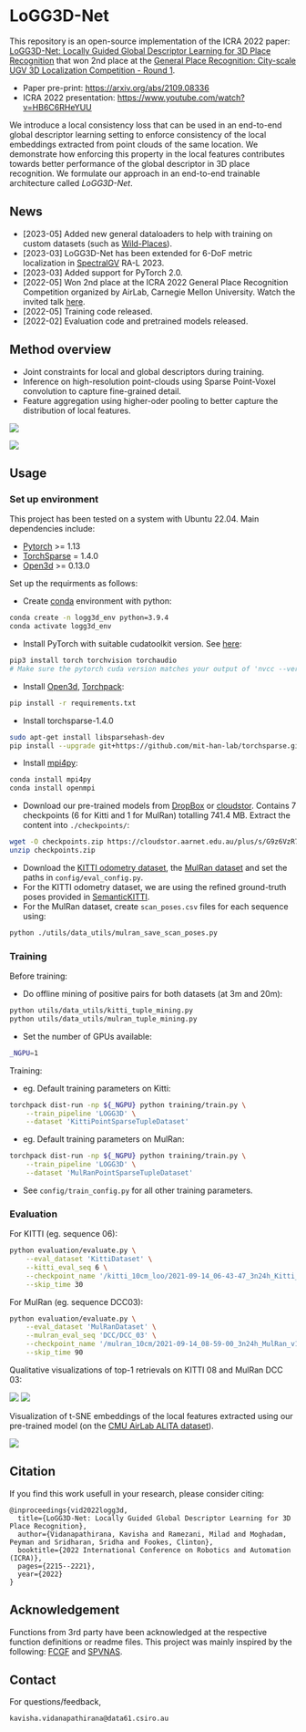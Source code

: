 # LoGG3D-Net


This repository is an open-source implementation of the ICRA 2022 paper: [LoGG3D-Net: Locally Guided Global Descriptor Learning for 3D Place Recognition](https://arxiv.org/abs/2109.08336) that won 2nd place at the [General Place Recognition: City-scale UGV 3D Localization Competition - Round 1](https://www.aicrowd.com/challenges/icra2022-general-place-recognition-city-scale-ugv-localization/leaderboards?challenge_round_id=1161). 

- Paper pre-print: https://arxiv.org/abs/2109.08336
- ICRA 2022 presentation: https://www.youtube.com/watch?v=HB6C6RHeYUU
 
We introduce a local consistency loss that can be used in an end-to-end global descriptor learning setting to enforce consistency of the local embeddings extracted from point clouds of the same location. We demonstrate how enforcing this property in the local features contributes towards better performance of the global descriptor in 3D place recognition. We formulate our approach in an end-to-end trainable architecture called *LoGG3D-Net*. 

## News
- [2023-05] Added new general dataloaders to help with training on custom datasets (such as [Wild-Places](https://github.com/csiro-robotics/Wild-Places)).
- [2023-03] LoGG3D-Net has been extended for 6-DoF metric localization in [SpectralGV](https://github.com/csiro-robotics/SpectralGV) RA-L 2023.
- [2023-03] Added support for PyTorch 2.0.
- [2022-05] Won 2nd place at the ICRA 2022 General Place Recognition Competition organized by AirLab, Carnegie Mellon University. Watch the invited talk [here](https://www.youtube.com/watch?v=xpEKOyJ7OIU&t=6503s). 
- [2022-05] Training code released.
- [2022-02] Evaluation code and pretrained models released.


## Method overview
- Joint constraints for local and global descriptors during training. 
- Inference on high-resolution point-clouds using Sparse Point-Voxel convolution to capture fine-grained detail. 
- Feature aggregation using higher-oder pooling to better capture the distribution of local features. 

![](./utils/docs/pipeline.png)

![](./utils/docs/new_pipeline.png)

## Usage

### Set up environment
This project has been tested on a system with Ubuntu 22.04. Main dependencies include:
- [Pytorch](https://pytorch.org/) >= 1.13
- [TorchSparse](https://github.com/mit-han-lab/torchsparse) = 1.4.0
- [Open3d](https://github.com/isl-org/Open3D) >= 0.13.0

Set up the requirments as follows:
- Create [conda](https://docs.conda.io/en/latest/) environment with python:
```bash
conda create -n logg3d_env python=3.9.4
conda activate logg3d_env
```
- Install PyTorch with suitable cudatoolkit version. See [here](https://pytorch.org/):
```bash
pip3 install torch torchvision torchaudio
# Make sure the pytorch cuda version matches your output of 'nvcc --version'
```
- Install [Open3d](https://github.com/isl-org/Open3D), [Torchpack](https://github.com/zhijian-liu/torchpack):
```bash
pip install -r requirements.txt
```
- Install torchsparse-1.4.0
```bash
sudo apt-get install libsparsehash-dev
pip install --upgrade git+https://github.com/mit-han-lab/torchsparse.git@v1.4.0
```
- Install [mpi4py](https://mpi4py.readthedocs.io/en/stable/tutorial.html):
```bash
conda install mpi4py
conda install openmpi
```
- Download our pre-trained models from [DropBox](https://www.dropbox.com/scl/fi/ls0uyns1gv2q37frmy2p0/checkpoints.zip?rlkey=jt89tsxvgkghcww5v5xm3086x&dl=0) or [cloudstor](https://cloudstor.aarnet.edu.au/plus/s/G9z6VzR72TRm09S). Contains 7 checkpoints (6 for Kitti and 1 for MulRan) totalling 741.4 MB. Extract the content into ```./checkpoints/```:
```bash
wget -O checkpoints.zip https://cloudstor.aarnet.edu.au/plus/s/G9z6VzR72TRm09S/download
unzip checkpoints.zip
```
- Download the [KITTI odometry dataset](http://www.cvlibs.net/datasets/kitti/eval_odometry.php), the [MulRan dataset](https://sites.google.com/view/mulran-pr/dataset) and set the paths in ```config/eval_config.py```.
- For the KITTI odometry dataset, we are using the refined ground-truth poses provided in [SemanticKITTI](http://semantic-kitti.org/dataset.html#download).
- For the MulRan dataset, create ```scan_poses.csv``` files for each sequence using:
```bash
python ./utils/data_utils/mulran_save_scan_poses.py
```

### Training

Before training:
- Do offline mining of positive pairs for both datasets (at 3m and 20m):
```bash
python utils/data_utils/kitti_tuple_mining.py
python utils/data_utils/mulran_tuple_mining.py
``` 
- Set the number of GPUs available:
```bash
_NGPU=1
```

Training:
- eg. Default training parameters on Kitti:
```bash
torchpack dist-run -np ${_NGPU} python training/train.py \
    --train_pipeline 'LOGG3D' \
    --dataset 'KittiPointSparseTupleDataset'
```
- eg. Default training parameters on MulRan:
```bash
torchpack dist-run -np ${_NGPU} python training/train.py \
    --train_pipeline 'LOGG3D' \
    --dataset 'MulRanPointSparseTupleDataset'
```
- See ```config/train_config.py``` for all other training parameters.

### Evaluation
For KITTI (eg. sequence 06):
```bash
python evaluation/evaluate.py \
    --eval_dataset 'KittiDataset' \
    --kitti_eval_seq 6 \
    --checkpoint_name '/kitti_10cm_loo/2021-09-14_06-43-47_3n24h_Kitti_v10_q29_10s6_262450.pth' \
    --skip_time 30
```
For MulRan (eg. sequence DCC03):  
```bash
python evaluation/evaluate.py \
    --eval_dataset 'MulRanDataset' \
    --mulran_eval_seq 'DCC/DCC_03' \
    --checkpoint_name '/mulran_10cm/2021-09-14_08-59-00_3n24h_MulRan_v10_q29_4s_263039.pth' \
    --skip_time 90
```

Qualitative visualizations of top-1 retrievals on KITTI 08 and MulRan DCC 03:

<img src="https://github.com/csiro-robotics/LoGG3D-Net/blob/main/utils/docs/kitti_08.gif" >  

<img src="https://github.com/csiro-robotics/LoGG3D-Net/blob/main/utils/docs/mulran_dcc03.gif" >  

Visualization of t-SNE embeddings of the local features extracted using our pre-trained model (on the [CMU AirLab ALITA dataset](https://github.com/MetaSLAM/ALITA)).

<img src="https://github.com/csiro-robotics/LoGG3D-Net/blob/main/utils/docs/ugv_val2_tsne.gif" >  

## Citation

If you find this work usefull in your research, please consider citing:

```
@inproceedings{vid2022logg3d,
  title={LoGG3D-Net: Locally Guided Global Descriptor Learning for 3D Place Recognition},
  author={Vidanapathirana, Kavisha and Ramezani, Milad and Moghadam, Peyman and Sridharan, Sridha and Fookes, Clinton},
  booktitle={2022 International Conference on Robotics and Automation (ICRA)},
  pages={2215--2221},
  year={2022}
}
```

## Acknowledgement
Functions from 3rd party have been acknowledged at the respective function definitions or readme files. This project was mainly inspired by the following: [FCGF](https://github.com/chrischoy/FCGF) and [SPVNAS](https://github.com/mit-han-lab/spvnas).

## Contact
For questions/feedback, 
 ```
 kavisha.vidanapathirana@data61.csiro.au
 ```
